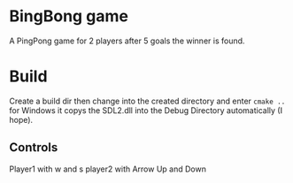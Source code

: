 # BingBong game
A PingPong game for 2 players after 5 goals the winner is found.

# Build
Create a build dir then change into the created directory and enter
`cmake ..`
for Windows it copys the SDL2.dll into the Debug Directory automatically (I hope).

## Controls
Player1 with w and s
player2 with Arrow Up and Down
